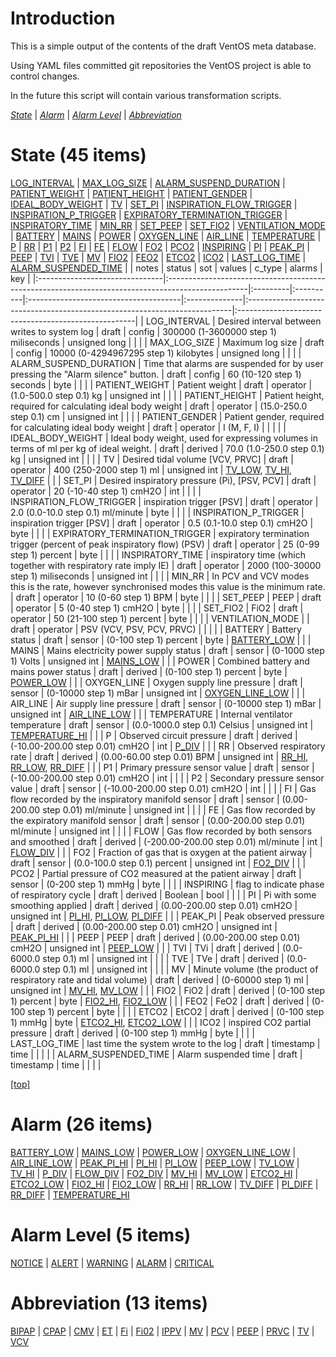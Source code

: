 
# <a name='top'></a>Introduction
This is a simple output of the contents of the draft VentOS meta database.

Using YAML files committed git repositories the VentOS project is able to
control changes.

In the future this script will contain various transformation scripts.

*[State](#state)* | *[Alarm](#alarm)* | *[Alarm Level](#alarm_level)* | *[Abbreviation](#abbreviation)*

# <a name="state"></a>State (45 items)
[LOG_INTERVAL](#state_LOG_INTERVAL) | [MAX_LOG_SIZE](#state_MAX_LOG_SIZE) | [ALARM_SUSPEND_DURATION](#state_ALARM_SUSPEND_DURATION) | [PATIENT_WEIGHT](#state_PATIENT_WEIGHT) | [PATIENT_HEIGHT](#state_PATIENT_HEIGHT) | [PATIENT_GENDER](#state_PATIENT_GENDER) | [IDEAL_BODY_WEIGHT](#state_IDEAL_BODY_WEIGHT) | [TV](#state_TV) | [SET_PI](#state_SET_PI) | [INSPIRATION_FLOW_TRIGGER](#state_INSPIRATION_FLOW_TRIGGER) | [INSPIRATION_P_TRIGGER](#state_INSPIRATION_P_TRIGGER) | [EXPIRATORY_TERMINATION_TRIGGER](#state_EXPIRATORY_TERMINATION_TRIGGER) | [INSPIRATORY_TIME](#state_INSPIRATORY_TIME) | [MIN_RR](#state_MIN_RR) | [SET_PEEP](#state_SET_PEEP) | [SET_FIO2](#state_SET_FIO2) | [VENTILATION_MODE](#state_VENTILATION_MODE) | [BATTERY](#state_BATTERY) | [MAINS](#state_MAINS) | [POWER](#state_POWER) | [OXYGEN_LINE](#state_OXYGEN_LINE) | [AIR_LINE](#state_AIR_LINE) | [TEMPERATURE](#state_TEMPERATURE) | [P](#state_P) | [RR](#state_RR) | [P1](#state_P1) | [P2](#state_P2) | [FI](#state_FI) | [FE](#state_FE) | [FLOW](#state_FLOW) | [FO2](#state_FO2) | [PCO2](#state_PCO2) | [INSPIRING](#state_INSPIRING) | [PI](#state_PI) | [PEAK_PI](#state_PEAK_PI) | [PEEP](#state_PEEP) | [TVI](#state_TVI) | [TVE](#state_TVE) | [MV](#state_MV) | [FIO2](#state_FIO2) | [FEO2](#state_FEO2) | [ETCO2](#state_ETCO2) | [ICO2](#state_ICO2) | [LAST_LOG_TIME](#state_LAST_LOG_TIME) | [ALARM_SUSPENDED_TIME](#state_ALARM_SUSPENDED_TIME)
|                                | notes                                                                                             | status   | sot       | values                                | c_type        | alarms                                                                    | key                                                 |
|:-------------------------------|:--------------------------------------------------------------------------------------------------|:---------|:----------|:--------------------------------------|:--------------|:--------------------------------------------------------------------------|:----------------------------------------------------|
| LOG_INTERVAL                   | Desired interval between writes to system log                                                     | draft    | config    | 300000 (1-3600000 step 1) miliseconds | unsigned long |                                                                           | <a name="state_LOG_INTERVAL"></a>                   |
| MAX_LOG_SIZE                   | Maximum log size                                                                                  | draft    | config    | 10000 (0-4294967295 step 1) kilobytes | unsigned long |                                                                           | <a name="state_MAX_LOG_SIZE"></a>                   |
| ALARM_SUSPEND_DURATION         | Time that alarms are suspended for by user pressing the "Alarm silence" button.                   | draft    | config    | 60 (10-120 step 1) seconds            | byte          |                                                                           | <a name="state_ALARM_SUSPEND_DURATION"></a>         |
| PATIENT_WEIGHT                 | Patient weight                                                                                    | draft    | operator  | (1.0-500.0 step 0.1) kg               | unsigned int  |                                                                           | <a name="state_PATIENT_WEIGHT"></a>                 |
| PATIENT_HEIGHT                 | Patient height, required for calculating ideal body weight                                        | draft    | operator  | (15.0-250.0 step 0.1) cm              | unsigned int  |                                                                           | <a name="state_PATIENT_HEIGHT"></a>                 |
| PATIENT_GENDER                 | Patient gender, required for calculating ideal body weight                                        | draft    | operator  | I (M, F, I)                           |               |                                                                           | <a name="state_PATIENT_GENDER"></a>                 |
| IDEAL_BODY_WEIGHT              | Ideal body weight, used for expressing volumes in terms of ml per kg of ideal weight.             | draft    | derived   | 70.0 (1.0-250.0 step 0.1) kg          | unsigned int  |                                                                           | <a name="state_IDEAL_BODY_WEIGHT"></a>              |
| TV                             | Desired tidal volume [VCV, PRVC]                                                                  | draft    | operator  | 400 (250-2000 step 1) ml              | unsigned int  | [TV_LOW](#alarm_TV_LOW), [TV_HI](#alarm_TV_HI), [TV_DIFF](#alarm_TV_DIFF) | <a name="state_TV"></a>                             |
| SET_PI                         | Desired inspiratory pressure (Pi),  [PSV, PCV]                                                    | draft    | operator  | 20 (-10-40 step 1) cmH2O              | int           |                                                                           | <a name="state_SET_PI"></a>                         |
| INSPIRATION_FLOW_TRIGGER       | inspiration trigger [PSV]                                                                         | draft    | operator  | 2.0 (0.0-10.0 step 0.1) ml/minute     | byte          |                                                                           | <a name="state_INSPIRATION_FLOW_TRIGGER"></a>       |
| INSPIRATION_P_TRIGGER          | inspiration trigger [PSV]                                                                         | draft    | operator  | 0.5 (0.1-10.0 step 0.1) cmH2O         | byte          |                                                                           | <a name="state_INSPIRATION_P_TRIGGER"></a>          |
| EXPIRATORY_TERMINATION_TRIGGER | expiratory termination trigger (percent of peak inspiratory flow) (PSV)                           | draft    | operator  | 25 (0-99 step 1) percent              | byte          |                                                                           | <a name="state_EXPIRATORY_TERMINATION_TRIGGER"></a> |
| INSPIRATORY_TIME               | inspiratory time (which together with respiratory rate imply IE)                                  | draft    | operator  | 2000 (100-30000 step 1) miliseconds   | unsigned int  |                                                                           | <a name="state_INSPIRATORY_TIME"></a>               |
| MIN_RR                         | In PCV and VCV modes this is the rate, however synchronised modes this value is the minimum rate. | draft    | operator  | 10 (0-60 step 1) BPM                  | byte          |                                                                           | <a name="state_MIN_RR"></a>                         |
| SET_PEEP                       | PEEP                                                                                              | draft    | operator  | 5 (0-40 step 1) cmH2O                 | byte          |                                                                           | <a name="state_SET_PEEP"></a>                       |
| SET_FIO2                       | FiO2                                                                                              | draft    | operator  | 50 (21-100 step 1) percent            | byte          |                                                                           | <a name="state_SET_FIO2"></a>                       |
| VENTILATION_MODE               |                                                                                                   | draft    | operator  | PSV (VCV, PSV, PCV, PRVC)             |               |                                                                           | <a name="state_VENTILATION_MODE"></a>               |
| BATTERY                        | Battery status                                                                                    | draft    | sensor    | (0-100 step 1) percent                | byte          | [BATTERY_LOW](#alarm_BATTERY_LOW)                                         | <a name="state_BATTERY"></a>                        |
| MAINS                          | Mains electricity power supply status                                                             | draft    | sensor    | (0-1000 step 1) Volts                 | unsigned int  | [MAINS_LOW](#alarm_MAINS_LOW)                                             | <a name="state_MAINS"></a>                          |
| POWER                          | Combined battery and mains power status                                                           | draft    | derived   | (0-100 step 1) percent                | byte          | [POWER_LOW](#alarm_POWER_LOW)                                             | <a name="state_POWER"></a>                          |
| OXYGEN_LINE                    | Oxygen supply line pressure                                                                       | draft    | sensor    | (0-10000 step 1) mBar                 | unsigned int  | [OXYGEN_LINE_LOW](#alarm_OXYGEN_LINE_LOW)                                 | <a name="state_OXYGEN_LINE"></a>                    |
| AIR_LINE                       | Air supply line pressure                                                                          | draft    | sensor    | (0-10000 step 1) mBar                 | unsigned int  | [AIR_LINE_LOW](#alarm_AIR_LINE_LOW)                                       | <a name="state_AIR_LINE"></a>                       |
| TEMPERATURE                    | Internal ventilator temperature                                                                   | draft    | sensor    | (0.0-1000.0 step 0.1) Celsius         | unsigned int  | [TEMPERATURE_HI](#alarm_TEMPERATURE_HI)                                   | <a name="state_TEMPERATURE"></a>                    |
| P                              | Observed circuit pressure                                                                         | draft    | derived   | (-10.00-200.00 step 0.01) cmH2O       | int           | [P_DIV](#alarm_P_DIV)                                                     | <a name="state_P"></a>                              |
| RR                             | Observed respiratory rate                                                                         | draft    | derived   | (0.00-60.00 step 0.01) BPM            | unsigned int  | [RR_HI](#alarm_RR_HI), [RR_LOW](#alarm_RR_LOW), [RR_DIFF](#alarm_RR_DIFF) | <a name="state_RR"></a>                             |
| P1                             | Primary pressure sensor value                                                                     | draft    | sensor    | (-10.00-200.00 step 0.01) cmH2O       | int           |                                                                           | <a name="state_P1"></a>                             |
| P2                             | Secondary pressure sensor value                                                                   | draft    | sensor    | (-10.00-200.00 step 0.01) cmH2O       | int           |                                                                           | <a name="state_P2"></a>                             |
| FI                             | Gas flow recorded by the inspiratory manifold sensor                                              | draft    | sensor    | (0.00-200.00 step 0.01) ml/minute     | unsigned int  |                                                                           | <a name="state_FI"></a>                             |
| FE                             | Gas flow recorded by the expiratory manifold sensor                                               | draft    | sensor    | (0.00-200.00 step 0.01) ml/minute     | unsigned int  |                                                                           | <a name="state_FE"></a>                             |
| FLOW                           | Gas flow recorded by both sensors and smoothed                                                    | draft    | derived   | (-200.00-200.00 step 0.01) ml/minute  | int           | [FLOW_DIV](#alarm_FLOW_DIV)                                               | <a name="state_FLOW"></a>                           |
| FO2                            | Fraction of gas that is oxygen at the patient airway                                              | draft    | sensor    | (0.0-100.0 step 0.1) percent          | unsigned int  | [FO2_DIV](#alarm_FO2_DIV)                                                 | <a name="state_FO2"></a>                            |
| PCO2                           | Partial pressure of CO2 measured at the patient airway                                            | draft    | sensor    | (0-200 step 1) mmHg                   | byte          |                                                                           | <a name="state_PCO2"></a>                           |
| INSPIRING                      | flag to indicate phase of respiratory cycle                                                       | draft    | derived   | Boolean                               | bool          |                                                                           | <a name="state_INSPIRING"></a>                      |
| PI                             | Pi with some smoothing applied                                                                    | draft    | derived   | (0.00-200.00 step 0.01) cmH2O         | unsigned int  | [PI_HI](#alarm_PI_HI), [PI_LOW](#alarm_PI_LOW), [PI_DIFF](#alarm_PI_DIFF) | <a name="state_PI"></a>                             |
| PEAK_PI                        | Peak observed pressure                                                                            | draft    | derived   | (0.00-200.00 step 0.01) cmH2O         | unsigned int  | [PEAK_PI_HI](#alarm_PEAK_PI_HI)                                           | <a name="state_PEAK_PI"></a>                        |
| PEEP                           | PEEP                                                                                              | draft    | derived   | (0.00-200.00 step 0.01) cmH2O         | unsigned int  | [PEEP_LOW](#alarm_PEEP_LOW)                                               | <a name="state_PEEP"></a>                           |
| TVI                            | TVi                                                                                               | draft    | derived   | (0.0-6000.0 step 0.1) ml              | unsigned int  |                                                                           | <a name="state_TVI"></a>                            |
| TVE                            | TVe                                                                                               | draft    | derived   | (0.0-6000.0 step 0.1) ml              | unsigned int  |                                                                           | <a name="state_TVE"></a>                            |
| MV                             | Minute volume (the product of respiratory rate and tidal volume)                                  | draft    | derived   | (0-60000 step 1) ml                   | unsigned int  | [MV_HI](#alarm_MV_HI), [MV_LOW](#alarm_MV_LOW)                            | <a name="state_MV"></a>                             |
| FIO2                           | FiO2                                                                                              | draft    | derived   | (0-100 step 1) percent                | byte          | [FIO2_HI](#alarm_FIO2_HI), [FIO2_LOW](#alarm_FIO2_LOW)                    | <a name="state_FIO2"></a>                           |
| FEO2                           | FeO2                                                                                              | draft    | derived   | (0-100 step 1) percent                | byte          |                                                                           | <a name="state_FEO2"></a>                           |
| ETCO2                          | EtCO2                                                                                             | draft    | derived   | (0-100 step 1) mmHg                   | byte          | [ETCO2_HI](#alarm_ETCO2_HI), [ETCO2_LOW](#alarm_ETCO2_LOW)                | <a name="state_ETCO2"></a>                          |
| ICO2                           | inspired CO2 partial pressure                                                                     | draft    | derived   | (0-100 step 1) mmHg                   | byte          |                                                                           | <a name="state_ICO2"></a>                           |
| LAST_LOG_TIME                  | last time the system wrote to the log                                                             | draft    | timestamp | time                                  |               |                                                                           | <a name="state_LAST_LOG_TIME"></a>                  |
| ALARM_SUSPENDED_TIME           | Alarm suspended time                                                                              | draft    | timestamp | time                                  |               |                                                                           | <a name="state_ALARM_SUSPENDED_TIME"></a>           |

[[top]](#top)

# <a name="alarm"></a>Alarm (26 items)
[BATTERY_LOW](#alarm_BATTERY_LOW) | [MAINS_LOW](#alarm_MAINS_LOW) | [POWER_LOW](#alarm_POWER_LOW) | [OXYGEN_LINE_LOW](#alarm_OXYGEN_LINE_LOW) | [AIR_LINE_LOW](#alarm_AIR_LINE_LOW) | [PEAK_PI_HI](#alarm_PEAK_PI_HI) | [PI_HI](#alarm_PI_HI) | [PI_LOW](#alarm_PI_LOW) | [PEEP_LOW](#alarm_PEEP_LOW) | [TV_LOW](#alarm_TV_LOW) | [TV_HI](#alarm_TV_HI) | [P_DIV](#alarm_P_DIV) | [FLOW_DIV](#alarm_FLOW_DIV) | [FO2_DIV](#alarm_FO2_DIV) | [MV_HI](#alarm_MV_HI) | [MV_LOW](#alarm_MV_LOW) | [ETCO2_HI](#alarm_ETCO2_HI) | [ETCO2_LOW](#alarm_ETCO2_LOW) | [FIO2_HI](#alarm_FIO2_HI) | [FIO2_LOW](#alarm_FIO2_LOW) | [RR_HI](#alarm_RR_HI) | [RR_LOW](#alarm_RR_LOW) | [TV_DIFF](#alarm_TV_DIFF) | [PI_DIFF](#alarm_PI_DIFF) | [RR_DIFF](#alarm_RR_DIFF) | [TEMPERATURE_HI](#alarm_TEMPERATURE_HI)

# <a name="alarm_level"></a>Alarm Level (5 items)
[NOTICE](#alarm_level_NOTICE) | [ALERT](#alarm_level_ALERT) | [WARNING](#alarm_level_WARNING) | [ALARM](#alarm_level_ALARM) | [CRITICAL](#alarm_level_CRITICAL)

# <a name="abbreviation"></a>Abbreviation (13 items)
[BIPAP](#abbreviation_BIPAP) | [CPAP](#abbreviation_CPAP) | [CMV](#abbreviation_CMV) | [ET](#abbreviation_ET) | [Fi](#abbreviation_Fi) | [Fi02](#abbreviation_Fi02) | [IPPV](#abbreviation_IPPV) | [MV](#abbreviation_MV) | [PCV](#abbreviation_PCV) | [PEEP](#abbreviation_PEEP) | [PRVC](#abbreviation_PRVC) | [TV](#abbreviation_TV) | [VCV](#abbreviation_VCV)
